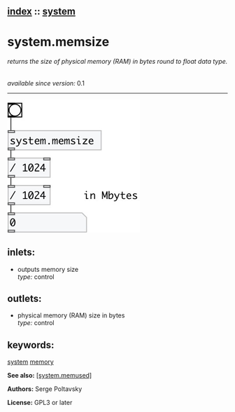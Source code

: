 [index](index.html) :: [system](category_system.html)
---

# system.memsize

###### returns the size of physical memory (RAM) in bytes round to float data type.

*available since version:* 0.1

---




[![example](../examples/img/system.memsize.jpg)](../examples/pd/system.memsize.pd)









## inlets:

* outputs memory size<br>
_type:_ control



## outlets:

* physical memory (RAM) size in bytes<br>
_type:_ control



## keywords:

[system](keywords/system.html)
[memory](keywords/memory.html)



**See also:**
[\[system.memused\]](system.memused.html)




**Authors:** Serge Poltavsky




**License:** GPL3 or later





